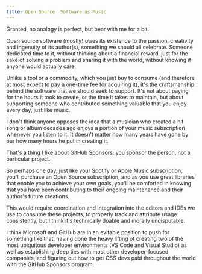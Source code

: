 ```yaml
---
title: Open Source  Software as Music
---
```


Granted, no analogy is perfect, but bear with me for a bit.

 Open source software (mostly) owes its existence to the passion, creativity and ingenuity of its author(s), something we should all celebrate. Someone dedicated time to it, without thinking about a financial reward, just for the sake of solving a problem and sharing it with the world, without knowing if anyone would actually care.

Unlike a tool or a commodity, which you just buy to consume (and therefore at most expect to pay a one-time fee for acquiring it), it's the craftsmanship behind the software that we should seek to support. It's not about paying for the hours it took to create, or the time it takes to maintain, but about supporting someone who contributed something valuable that you enjoy every day, just like music.

I don't think anyone opposes the idea that a musician who created a hit song or album decades ago enjoys a portion of your music subscription whenever you listen to it. It doesn't matter how many years have gone by our how many hours he put in creating it.

That's a thing I like about GitHub Sponsors: you sponsor the person, not a particular project.

So perhaps one day, just like your Spotify or Apple Music subscription, you'll purchase an Open Source subscription, and as you use great libraries that enable you to achieve your own goals, you'll be comforted in knowing that you have been contributing to their ongoing maintenance and their author's future creations.

This would require coordination and integration into the editors and IDEs we use to consume these projects, to properly track and attribute usage consistently, but I think it's technically doable and morally undisputable. 

I think Microsoft and GitHub are in an evitable position to push for something like that, having done the heavy lifting of creating two of the most ubiquitous developer environments (VS Code and Visual Studio) as well as establishing deep ties with most other developer-focused companies, and figuring out how to get OSS devs paid throughout the world with the GitHub Sponsors program.
